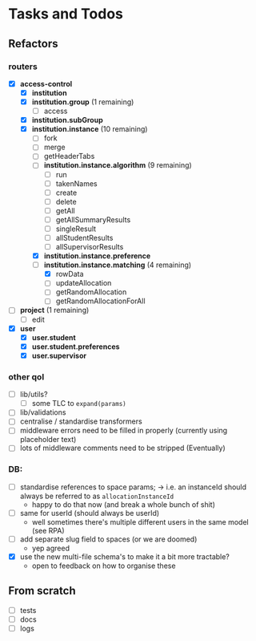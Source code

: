# Tasks and Todos

## Refactors

### routers

- [x] **access-control** <!-- ok -->
  - [x] **institution** <!-- ok -->
  - [x] **institution.group** (1 remaining)
    - [ ] access <!-- move -->
  - [x] **institution.subGroup** <!-- ok -->
  - [x] **institution.instance** (10 remaining)
    - [ ] fork <!-- pin -->
    - [ ] merge <!-- pin -->
    - [ ] getHeaderTabs <!-- todo -->
    - [ ] **institution.instance.algorithm** (9 remaining)
      - [ ] run
      - [ ] takenNames
      - [ ] create
      - [ ] delete
      - [ ] getAll
      - [ ] getAllSummaryResults
      - [ ] singleResult
      - [ ] allStudentResults
      - [ ] allSupervisorResults
    - [x] **institution.instance.preference** <!-- ok -->
    - [ ] **institution.instance.matching** (4 remaining)
      - [x] rowData <!-- move -->
      - [ ] updateAllocation <!-- todo -->
      - [ ] getRandomAllocation <!-- pin -->
      - [ ] getRandomAllocationForAll <!-- pin -->
- [ ] **project** (1 remaining)
  - [ ] edit
- [x] **user** <!-- ok -->
  - [x] **user.student** <!-- ok -->
  - [x] **user.student.preferences** <!-- ok -->
  - [x] **user.supervisor** <!-- ok -->

### other qol

- [ ] lib/utils?
  - [ ] some TLC to `expand(params)`
- [ ] lib/validations
- [ ] centralise / standardise transformers
- [ ] middleware errors need to be filled in properly (currently using placeholder text)
- [ ] lots of middleware comments need to be stripped (Eventually)

### DB:

- [ ] standardise references to space params;
      -> i.e. an instanceId should always be referred to as `allocationInstanceId`
  - happy to do that now (and break a whole bunch of shit)
- [ ] same for userId (should always be userId)
  - well sometimes there's multiple different users in the same model (see RPA)
- [ ] add separate slug field to spaces (or we are doomed)
  - yep agreed
- [x] use the new multi-file schema's to make it a bit more tractable?
  - open to feedback on how to organise these

## From scratch

<!-- important but not urgent -->

- [ ] tests
- [ ] docs
- [ ] logs
